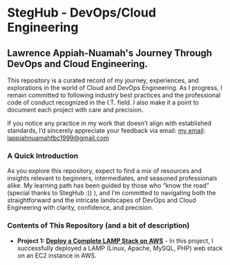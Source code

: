 # StegHub - DevOps/Cloud Engineering

## Lawrence Appiah-Nuamah's Journey Through DevOps and Cloud Engineering.

This repository is a curated record of my journey, experiences, and explorations in the world of Cloud and DevOps Engineering. As I progress, I remain committed to following industry best practices and the professional code of conduct recognized in the I.T. field. I also make it a point to document each project with care and precision.

If you notice any practice in my work that doesn’t align with established standards, I’d sincerely appreciate your feedback via email: [my email](lappiahnuamahfbc1999@gmail.com): lappiahnuamahfbc1999@gmail.com

### A Quick Introduction
As you explore this repository, expect to find a mix of resources and insights relevant to beginners, intermediates, and seasoned professionals alike. My learning path has been guided by those who “know the road” (special thanks to StegHub :)) ), and I’m committed to navigating both the straightforward and the intricate landscapes of DevOps and Cloud Engineering with clarity, confidence, and precision.

### Contents of This Repository (and a bit of description)

- **Project 1: [Deploy a Complete LAMP Stack on AWS](https://github.com/lappiahnuamah/DevOps-CloudEngr-StegHub/tree/main/1.LAMP_Stack)** - In this project, I successfully deployed a LAMP (Linux, Apache, MySQL, PHP) web stack on an EC2 instance in AWS.


